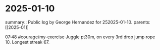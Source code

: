 #  2025-01-10

summary:: Public log by George Hernandez for  252025-01-10.
parents:  [[2025-01]]

07:48 #courage/my-exercise  Juggle pt30m, on every 3rd drop jump rope 10. Longest streak 67.